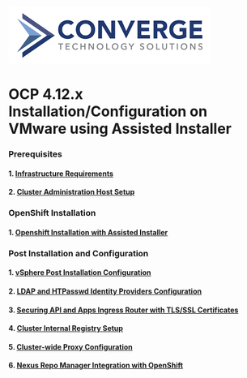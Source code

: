 ![header](img/convergenewlogo.png)

# OCP 4.12.x Installation/Configuration on VMware using Assisted Installer

### Prerequisites

#### 1. [Infrastructure Requirements](/Pre-Reqs/01-Infra-Requirements.MD)
#### 2. [Cluster Administration Host Setup](/Pre-Reqs/02-Cluster-Admin-Host-Setup.MD)

### OpenShift Installation

#### 1. [Openshift Installation with Assisted Installer](/Installation/01-Install-Openshift-with-Assisted-Installer-method.MD)

### Post Installation and Configuration

#### 1. [vSphere Post Installation Configuration](/Post-Installation/01-vSphere-Post-Installation-Configuration.MD)
#### 2. [LDAP and HTPasswd Identity Providers Configuration](/Post-Installation/02-LDAP-and-HTPasswd-Configuration.MD)
#### 3. [Securing API and Apps Ingress Router with TLS/SSL Certificates](/Post-Installation/03-TLS-Certificates-Configuration.MD)
#### 4. [Cluster Internal Registry Setup](/Post-Installation/04-Cluster-Internal-Regsitry-Setup.MD)
#### 5. [Cluster-wide Proxy Configuration](/Post-Installation/05-Cluster-wide-Proxy-Configuration.MD)
#### 6. [Nexus Repo Manager Integration with OpenShift](/Post-Installation/06-Nexus-Repo-Manager-Integration.MD)